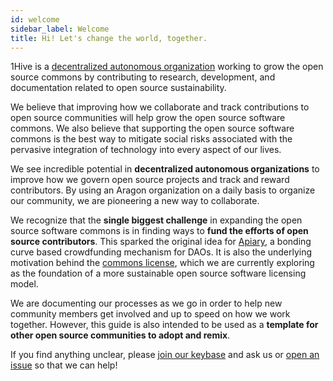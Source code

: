 ```yaml
---
id: welcome
sidebar_label: Welcome
title: Hi! Let's change the world, together. 
---
```


1Hive is a [decentralized autonomous organization](docs/wiki/guides/daos) working to grow the open source commons by contributing to research, development, and documentation related to open source sustainability.  

We believe that improving how we collaborate and track contributions to open source communities will help grow the open source software commons. We also believe that supporting the open source software commons is the best way to mitigate social risks associated with the pervasive integration of technology into every aspect of our lives.

We see incredible potential in **decentralized autonomous organizations** to improve how we govern open source projects and track and reward contributors. By using an Aragon organization on a daily basis to organize our community, we are pioneering a new way to collaborate.

We recognize that the **single biggest challenge** in expanding the open source software commons is in finding ways to **fund the efforts of open source contributors**. This sparked the original idea for [Apiary](https://github.com/1hive/apairy), a bonding curve based crowdfunding mechanism for DAOs. It is also the underlying motivation behind the [commons license](https://github.com/1Hive/commons-license), which we are currently exploring as the foundation of a more sustainable open source software licensing model.

We are documenting our processes as we go in order to help new community members get involved and up to speed on how we work together. However, this guide is also intended to be used as a **template for other open source communities to adopt and remix**. 

If you find anything unclear, please [join our keybase](keybase) and ask us or [open an issue](https://github.com/1Hive/website/issues) so that we can help!
